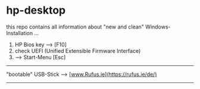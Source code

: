 # hp-desktop

this repo contains all information about
"new and clean" Windows-Installation ...

1. HP Bios key -->  [F10]
2. check UEFI (Unified Extensible Firmware Interface)
3. --> Start-Menu  [Esc]

----
"bootable" USB-Stick  -->  [www.Rufus.ie](https://rufus.ie/de/)


----
